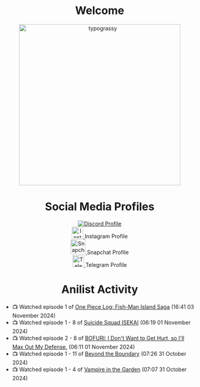 <div align="center">

# Welcome
<a href="https://github.com/kawarimidoll/typograssy">
    <img alt="typograssy" src="https://typograssy.deno.dev/api?text=%E3%82%88%E3%81%86%E3%81%93%E3%81%9D%E3%81%BF%E3%81%AA%E3%81%95%E3%82%93%20-%20Itsmechinmoy--&&l0=none&l1=82d9d0&l2=027353&l3=038c4c&l4=01402e&bg=none&frame=none&speed=100&comment=" width="421.99">
</a>

</div>

<div align="center">

# Social Media Profiles
<a href="https://discordapp.com/users/612532963938271232">
    <img src="https://discord.c99.nl/widget/theme-3/612532963938271232.png" alt="Discord Profile">
</a><br>

<a href="https://www.instagram.com/_.sheby/" title="Instagram Profile">
    <img src="https://www.freepnglogos.com/uploads/logo-ig-png/logo-ig-instagram-new-logo-vector-download-13.png" width="30" alt="Instagram Logo" />
</a> Instagram Profile<br>

<a href="https://www.snapchat.com/add/a.sheby" title="Snapchat Profile">
    <img src="https://www.freepnglogos.com/uploads/snapchat-logo-png-0.png" width="39" alt="Snapchat Logo" />
</a> Snapchat Profile<br>

<a href="https://t.me/your_telegram_username" title="Telegram Profile">
    <img src="https://upload.wikimedia.org/wikipedia/commons/6/6b/Telegram_logo.svg" width="30" alt="Telegram Logo" />
</a> Telegram Profile

</div>

<div align="center">

# Anilist Activity

</div>

<!-- ANILIST_ACTIVITY:start -->

- 📺 Watched episode 1 of [One Piece Log: Fish-Man Island Saga](https://anilist.co/anime/183423) (16:41 03 November 2024)
- 📺 Watched episode 1 - 8 of [Suicide Squad ISEKAI](https://anilist.co/anime/166710) (06:19 01 November 2024)
- 📺 Watched episode 2 - 8 of [BOFURI: I Don't Want to Get Hurt, so I'll Max Out My Defense.](https://anilist.co/anime/106479) (06:11 01 November 2024)
- 📺 Watched episode 1 - 11 of [Beyond the Boundary](https://anilist.co/anime/18153) (07:26 31 October 2024)
- 📺 Watched episode 1 - 4 of [Vampire in the Garden](https://anilist.co/anime/108357) (07:07 31 October 2024)

<!-- ANILIST_ACTIVITY:end -->

